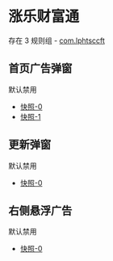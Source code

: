 # 涨乐财富通

存在 3 规则组 - [com.lphtsccft](/src/apps/com.lphtsccft.ts)

## 首页广告弹窗

默认禁用

- [快照-0](https://i.gkd.li/import/12646899)
- [快照-1](https://i.gkd.li/import/12646925)

## 更新弹窗

默认禁用

- [快照-0](https://i.gkd.li/import/12699308)

## 右侧悬浮广告

默认禁用

- [快照-0](https://i.gkd.li/import/12892821)
